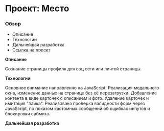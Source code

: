 # Проект: Место

### Обзор

* Описание
* Технологии
* Дальнейшая разработка
* [Ссылка на проект](https://heilrulez.github.io/mesto/)

**Описание**

Сознание страницы профиля для соц сети или личтой страницы.

**Технологии**

Основное внимание направленно на JavaScript. Реализация модального окна, изменение данных на странице без её перезагрузки. Добавление контента в виде карточек с описанием и фото. Удаление карточек и имитация "лайка". Реализована проверка валидности форм через JavaScript, по показом кастомных сообщений об ощибках инпутов и блокировки сабмита.

**Дальнейшая разработка**


